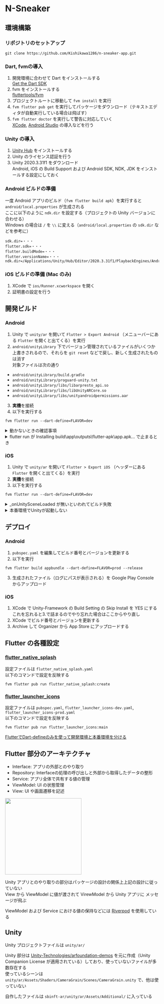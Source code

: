 # N-Sneaker

## 環境構築

### リポジトリのセットアップ

```
git clone https://github.com/Kishikawa1286/n-sneaker-app.git
```

### Dart, fvmの導入

1. 開発環境に合わせて Dart をインストールする  
  [Get the Dart SDK](https://dart.dev/get-dart)
2. fvm をインストールする  
  [fluttertools/fvm](https://github.com/fluttertools/fvm)
3. プロジェクトルートに移動して `fvm install` を実行
4. `fvm flutter pub get` を実行してパッケージをダウンロード（テキストエディタが自動実行している場合は飛ばす）
5. `fvm flutter doctor` を実行して警告に対応していく  
  [XCode](https://developer.apple.com/xcode/), [Android Studio](https://developer.android.com/studio) の導入などを行う

### Unity の導入

1. [Unity Hub](https://unity3d.com/get-unity/download) をインストールする
2. Unity のライセンス認証を行う
3. Unity 2020.3.31f1 をダウンロード  
  Android, iOS の Build Support および Android SDK, NDK, JDK をインストールする設定にしておく

### Android ビルドの準備

一度 Android アプリのビルド（`fvm flutter build apk`）を実行すると `android/local.properties` が生成される  
ここに以下のように `ndk.dir` を設定する（プロジェクトの Unity バージョンに合わせる）  
Windows の場合は `/` を `\\` に変える（`android/local.properties` の `sdk.dir` などを参考に）

```raw
sdk.dir=・・・
flutter.sdk=・・・
flutter.buildMode=・・・
flutter.versionName=・・・
ndk.dir=/Applications/Unity/Hub/Editor/2020.3.31f1/PlaybackEngines/AndroidPlayer/NDK
```

### iOS ビルドの準備 (Mac のみ)

1. XCode で `ios/Runner.xcworkspace` を開く
2. 証明書の設定を行う

## 開発ビルド

### Android

1. Unity で `unity/ar` を開いて `Flutter > Export Android` （メニューバーにある `Flutter` を開くと出てくる）を実行
2. `android/unityLibrary` 下でバージョン管理されているファイルがいくつか上書きされるので、それらを `git reset` などで戻し、新しく生成されたものは消す  
  対象ファイルは次の通り
  - `android/unityLibrary/build.gradle`
  - `android/unityLibrary/proguard-unity.txt`
  - `android/unityLibrary/libs/libarpresto_api.so`
  - `android/unityLibrary/libs/libUnityARCore.so`
  - `android/unityLibrary/libs/unityandroidpermissions.aar`

3. **実機**を接続
4. 以下を実行する  
  ```raw
  fvm flutter run --dart-define=FLAVOR=dev
  ```

<details>
  <summary>動かないときの確認事項</summary>
  <p>
  
  - Android 端末の USB デバッグが有効になっているか？  
    [USB デバッグ モードを無効にする](https://docs.microsoft.com/ja-jp/mem/intune/user-help/you-need-to-turn-off-usb-debugging-android)
  - local.properties の `ndk.dir` が設定されているか？
    - local.properties のパスの指定でバックスラッシュが2個になっているか？（Windows ではパスを貼り付けたあとに編集が必要）  
        例  
        ```
        C:\\Program Files\\Unity\\Hub\\Editor\\2020.3.31f1\\Editor\\Data\\PlaybackEngines\\AndroidPlayer\\NDK
        ```
  </p>
</details>

<details>
  <summary>flutter run が Installing build\app\outputs\flutter-apk\app.apk... で止まるとき</summary>
  <p>
  
  - 一度タスクキルをして再び `flutter run`
  - `flutter clean`
  </p>
</details>

### iOS

1. Unity で `unity/ar` を開いて `Flutter > Export iOS` （ヘッダーにある `Flutter` を開くと出てくる）を実行
2. **実機**を接続
3. 以下を実行する  
  ```raw
  fvm flutter run --dart-define=FLAVOR=dev
  ```

<details>
  <summary>_onUnitySceneLoaded が無いといわれてビルド失敗</summary>
  <p>
  
  - `unity/ar/FlutterUnityIntegration-v4.1.0.unitypackage` をインポートし直す  
    [Undefined symbols for architecture arm64: "_onUnitySceneLoaded"](https://github.com/juicycleff/flutter-unity-view-widget/issues/221)
  </p>
</details>

<details>
  <summary>本番環境でUnityが起動しない</summary>
  <p>
  
  - [Unity側のプロジェクトで「Data」フォルダのTarget Membershipを「UnityFramework」にチェックを入れる](https://qiita.com/warapuri/items/1353c60eb615b4974e88#a-unity%E5%81%B4%E3%81%AE%E3%83%97%E3%83%AD%E3%82%B8%E3%82%A7%E3%82%AF%E3%83%88%E3%81%A7data%E3%83%95%E3%82%A9%E3%83%AB%E3%83%80%E3%81%AEtarget-membership%E3%82%92unityframework%E3%81%AB%E3%83%81%E3%82%A7%E3%83%83%E3%82%AF%E3%82%92%E5%85%A5%E3%82%8C%E3%82%8B)
  </p>
</details>

## デプロイ

### Android

1. `pubspec.yaml` を編集してビルド番号とバージョンを更新する
2. 以下を実行  
  ```
  fvm flutter build appbundle --dart-define=FLAVOR=prod --release
  ```
3. 生成されたファイル（ログにパスが表示される）を Google Play Console からアップロード

### iOS

1. XCode で Unity-Framework の Build Setting の Skip Install を YES にする  
  これを忘れると3.で詰まるのでやり忘れた場合はここからやり直し
2. XCode でビルド番号とバージョンを更新する
3. Archive して Organizer から App Store にアップロードする

## Flutter の各種設定

### [flutter_native_splash](https://pub.dev/packages/flutter_native_splash)

設定ファイルは `flutter_native_splash.yaml`  
以下のコマンドで設定を反映する
```raw
fvm flutter pub run flutter_native_splash:create
```

### [flutter_launcher_icons](https://pub.dev/packages/flutter_launcher_icons)

設定ファイルは `pubspec.yaml`, `flutter_launcher_icons-dev.yaml`, `flutter_launcher_icons-prod.yaml`  
以下のコマンドで設定を反映する
```raw
fvm flutter pub run flutter_launcher_icons:main
```
[FlutterでDart-defineのみを使って開発環境と本番環境を分ける](https://zenn.dev/riscait/articles/separating-environments-in-flutter)

## Flutter 部分のアーキテクチャ

- Interface: アプリの外部とのやり取り
- Repository: Interfaceの処理の呼び出しと外部から取得したデータの整形
- Service: アプリ全体で共有する値の管理
- ViewModel: UI の状態管理
- View: UI や画面遷移を記述

<img width="250" src="https://user-images.githubusercontent.com/53816975/198882094-591eed90-2fc2-4562-aaa2-d1337b95e04c.png">

Unity アプリとのやり取りの部分はパッケージの設計の関係上上記の設計に従っていない  
View から ViewModel に値が渡されて VirewModel から Unity アプリに メッセージが飛ぶ

ViewModel および Service における値の保持などには [Riverpod](https://riverpod.dev/) を使用している

## Unity

Unity プロジェクトファイルは `unity/ar/`

Unity 部分は [Unity-Technologies/arfoundation-demos](https://github.com/Unity-Technologies/arfoundation-demos) を元に作成（Unity Companion License が適用されている）しており、使っていないファイルが多数存在する  
使っているシーンは `unity/ar/Assets/Shaders/CameraGrain/Scenes/CameraGrain.unity` で、他は使っていない

自作したファイルは `sbinft-ar/unity/ar/Assets/Additional/` に入っている
